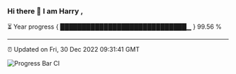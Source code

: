 ### Hi there 👋 I am Harry , 

⏳ Year progress { █████████████████████████████▁ } 99.56 %

---

⏰ Updated on Fri, 30 Dec 2022 09:31:41 GMT

![Progress Bar CI](https://github.com/duykhang68/duykhang68/workflows/Progress%20Bar%20CI/badge.svg)
